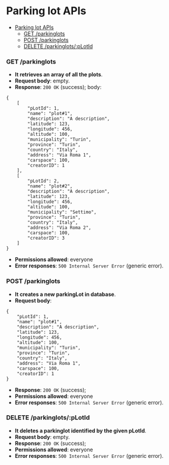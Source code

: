 # Parking lot APIs

- [Parking lot APIs](#parking-lot-apis)
    - [GET /parkinglots](#get-parkinglots)
    - [POST /parkinglots](#post-parkinglots)
    - [DELETE /parkinglots/:pLotId](#delete-parkinglotsplotid)

### GET /parkinglots
- **It retrieves an array of all the plots**.
- **Request body**: empty.
- **Response**: `200 OK` (success); body: 
```
{
    [
        "pLotId": 1,
        "name": "plot#1", 
        "description": "A description", 
        "latitude": 123, 
        "longitude": 456, 
        "altitude": 100, 
        "municipality": "Turin",
        "province": "Turin", 
        "country": "Italy", 
        "address": "Via Roma 1", 
        "carspace": 100, 
        "creatorID": 1
    ],
    [
        "pLotId": 2,
        "name": "plot#2", 
        "description": "A description", 
        "latitude": 123, 
        "longitude": 456, 
        "altitude": 100, 
        "municipality": "Settimo",
        "province": "Turin", 
        "country": "Italy", 
        "address": "Via Roma 2", 
        "carspace": 100, 
        "creatorID": 3
    ]
}
```
- **Permissions allowed**: everyone
- **Error responses**: `500 Internal Server Error` (generic error).

### POST /parkinglots
- **It creates a new parkingLot in database**.
- **Request body**: 
```
{
    "pLotId": 1,
    "name": "plot#1", 
    "description": "A description", 
    "latitude": 123, 
    "longitude": 456, 
    "altitude": 100, 
    "municipality": "Turin",
    "province": "Turin", 
    "country": "Italy", 
    "address": "Via Roma 1", 
    "carspace": 100, 
    "creatorID": 1
}    
```
- **Response**: `200 OK` (success); 
- **Permissions allowed**: everyone
- **Error responses**: `500 Internal Server Error` (generic error).

### DELETE /parkinglots/:pLotId
- **It deletes a parkinglot identified by the given pLotId**.
- **Request body**: empty.
- **Response**: `200 OK` (success); 
- **Permissions allowed**: everyone
- **Error responses**: `500 Internal Server Error` (generic error).

